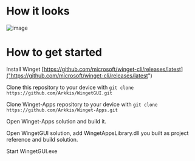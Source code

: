 # How it looks

![image](https://user-images.githubusercontent.com/1597688/115911306-97836900-a476-11eb-9038-cc467e4daa1d.png)

# How to get started

Install Winget [https://github.com/microsoft/winget-cli/releases/latest]("https://github.com/microsoft/winget-cli/releases/latest")

Clone this repository to your device with
```git clone https://github.com/Arkkis/WingetGUI.git```

Clone Winget-Apps repository to your device with
```git clone https://github.com/Arkkis/Winget-Apps.git```

Open Winget-Apps solution and build it.

Open WingetGUI solution, add WingetAppsLibrary.dll you built as project reference and build solution.

Start WingetGUI.exe